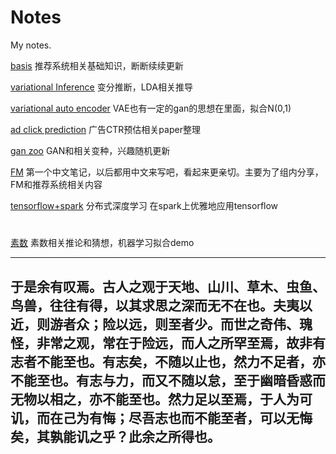 # Notes
My notes.



[basis](https://github.com/wangruichens/notes/blob/master/basis/basis.pdf)
推荐系统相关基础知识，断断续续更新


[variational Inference](https://github.com/wangruichens/notes/blob/master/variational%20inference/Starting%20from%20Information.pdf)
变分推断，LDA相关推导


[variational auto encoder](https://github.com/wangruichens/notes/blob/master/variational%20autoencoder/variational%20auto-encoder.pdf)
VAE也有一定的gan的思想在里面，拟合N(0,1)


[ad click prediction](https://github.com/wangruichens/notes/blob/master/ad%20click%20prediction/ad%20click%20prediction.pdf)
广告CTR预估相关paper整理

[gan zoo](https://github.com/wangruichens/notes/blob/master/gan%20zoo/gan.pdf)
GAN和相关变种，兴趣随机更新


[FM](https://github.com/wangruichens/notes/blob/master/fm/fm.pdf)
第一个中文笔记，以后都用中文来写吧，看起来更亲切。主要为了组内分享，FM和推荐系统相关内容


[tensorflow+spark](https://github.com/wangruichens/notes/blob/master/tensorflow%20spark%20connector/tensorflow%20spark%20connector.pdf)
分布式深度学习 在spark上优雅地应用tensorflow

#

[素数](https://github.com/wangruichens/notes/blob/master/prime%20number/prime.pdf)
素数相关推论和猜想，机器学习拟合demo

---
  于是余有叹焉。古人之观于天地、山川、草木、虫鱼、鸟兽，往往有得，以其求思之深而无不在也。夫夷以近，则游者众；险以远，则至者少。而世之奇伟、瑰怪，非常之观，常在于险远，而人之所罕至焉，故非有志者不能至也。有志矣，不随以止也，然力不足者，亦不能至也。有志与力，而又不随以怠，至于幽暗昏惑而无物以相之，亦不能至也。然力足以至焉，于人为可讥，而在己为有悔；尽吾志也而不能至者，可以无悔矣，其孰能讥之乎？此余之所得也。
---
